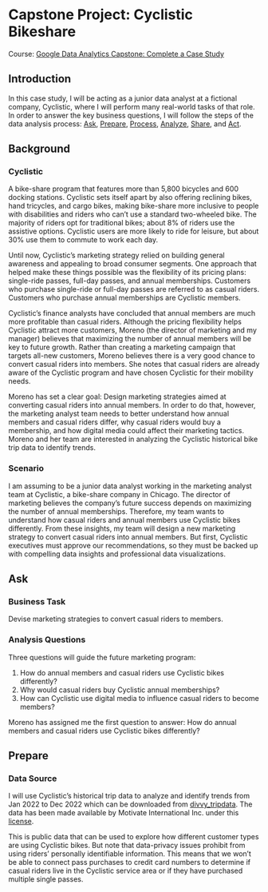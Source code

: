 # Capstone Project: Cyclistic Bikeshare
Course: [Google Data Analytics Capstone: Complete a Case Study](https://www.coursera.org/learn/google-data-analytics-capstone)
## Introduction
In this case study, I will be acting as a junior data analyst at a fictional company, Cyclistic, where I will perform many real-world tasks of that role. In order to answer the key business questions, I will follow the steps of the data analysis process: [Ask](https://github.com/NazhifAbrar/CyclisticBikeshare/blob/main/CyclisticBikeshareProject.md#ask), [Prepare](https://github.com/NazhifAbrar/CyclisticBikeshare/blob/main/CyclisticBikeshareProject.md#prepare), [Process](https://github.com/NazhifAbrar/CyclisticBikeshare/blob/main/CyclisticBikeshareProject.md#ask), [Analyze](https://github.com/NazhifAbrar/CyclisticBikeshare/blob/main/CyclisticBikeshareProject.md#ask), [Share](https://github.com/NazhifAbrar/CyclisticBikeshare/blob/main/CyclisticBikeshareProject.md#ask), and [Act](https://github.com/NazhifAbrar/CyclisticBikeshare/blob/main/CyclisticBikeshareProject.md#ask).
## Background
### Cyclistic
A bike-share program that features more than 5,800 bicycles and 600 docking stations. Cyclistic sets itself apart by also offering reclining bikes, hand tricycles, and cargo bikes, making bike-share more inclusive to people with disabilities and riders who can’t use a standard two-wheeled bike. The majority of riders opt for traditional bikes; about 8% of riders use the assistive options. Cyclistic users are more likely to ride for leisure, but about 30% use them to commute to work each day.   
  
Until now, Cyclistic’s marketing strategy relied on building general awareness and appealing to broad consumer segments. One approach that helped make these things possible was the flexibility of its pricing plans: single-ride passes, full-day passes, and annual memberships. Customers who purchase single-ride or full-day passes are referred to as casual riders. Customers who purchase annual memberships are Cyclistic members.  
  
Cyclistic’s finance analysts have concluded that annual members are much more profitable than casual riders. Although the pricing flexibility helps Cyclistic attract more customers, Moreno (the director of marketing and my manager) believes that maximizing the number of annual members will be key to future growth. Rather than creating a marketing campaign that targets all-new customers, Moreno believes there is a very good chance to convert casual riders into members. She notes that casual riders are already aware of the Cyclistic program and have chosen Cyclistic for their mobility needs.  

Moreno has set a clear goal: Design marketing strategies aimed at converting casual riders into annual members. In order to do that, however, the marketing analyst team needs to better understand how annual members and casual riders differ, why casual riders would buy a membership, and how digital media could affect their marketing tactics. Moreno and her team are interested in analyzing the Cyclistic historical bike trip data to identify trends.  

### Scenario
I am assuming to be a junior data analyst working in the marketing analyst team at Cyclistic, a bike-share company in Chicago. The director of marketing believes the company’s future success depends on maximizing the number of annual memberships. Therefore, my team wants to understand how casual riders and annual members use Cyclistic bikes differently. From these insights, my team will design a new marketing strategy to convert casual riders into annual members. But first, Cyclistic executives must approve our recommendations, so they must be backed up with compelling data insights and professional data visualizations.
## Ask
### Business Task
Devise marketing strategies to convert casual riders to members.
### Analysis Questions
Three questions will guide the future marketing program:  
1. How do annual members and casual riders use Cyclistic bikes differently?  
2. Why would casual riders buy Cyclistic annual memberships?  
3. How can Cyclistic use digital media to influence casual riders to become members?  

Moreno has assigned me the first question to answer: How do annual members and casual riders use Cyclistic bikes differently?
## Prepare
### Data Source
I will use Cyclistic’s historical trip data to analyze and identify trends from Jan 2022 to Dec 2022 which can be downloaded from [divvy_tripdata](https://divvy-tripdata.s3.amazonaws.com/index.html). The data has been made available by Motivate International Inc. under this [license](https://www.divvybikes.com/data-license-agreement).  
  
This is public data that can be used to explore how different customer types are using Cyclistic bikes. But note that data-privacy issues prohibit from using riders’ personally identifiable information. This means that we won’t be able to connect pass purchases to credit card numbers to determine if casual riders live in the Cyclistic service area or if they have purchased multiple single passes.
